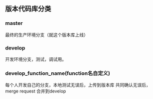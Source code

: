 ## 版本代码库分类

### master
最终的生产环境分支（就这个版本库上线）

### develop
开发环境分支，测试，调试用。

### develop_function_name(function名自定义)
每个人开发自己的分支，本地测试无误后，上传到版本库
共同确认无误后，merge request 合并到develop

